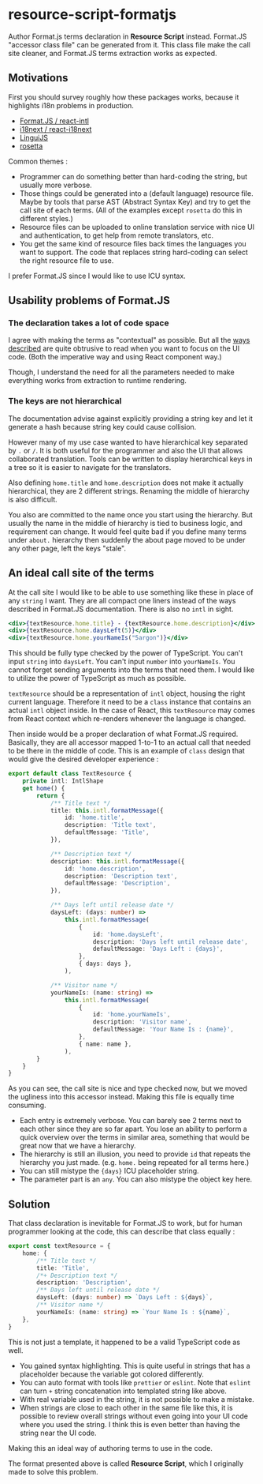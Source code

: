 # resource-script-formatjs

Author Format.js terms declaration in **Resource Script** instead. Format.JS "accessor class file" can be generated from it. This class file make the call site cleaner, and Format.JS terms extraction works as expected.

## Motivations

First you should survey roughly how these packages works, because it highlights i18n problems in production.

-   [Format.JS / react-intl](https://formatjs.io/)
-   [i18next / react-i18next](https://react.i18next.com/)
-   [LinguiJS](https://lingui.js.org/)
-   [rosetta](https://github.com/lukeed/rosetta)

Common themes :

-   Programmer can do something better than hard-coding the string, but usually more verbose.
-   Those things could be generated into a (default language) resource file. Maybe by tools that parse AST (Abstract Syntax Key) and try to get the call site of each terms. (All of the examples except `rosetta` do this in different styles.)
-   Resource files can be uploaded to online translation service with nice UI and authentication, to get help from remote translators, etc.
-   You get the same kind of resource files back times the languages you want to support. The code that replaces string hard-coding can select the right resource file to use.

I prefer Format.JS since I would like to use ICU syntax.

## Usability problems of Format.JS

### The declaration takes a lot of code space

I agree with making the terms as "contextual" as possible. But all the [ways described](https://formatjs.io/docs/getting-started/message-declaration) are quite obtrusive to read when you want to focus on the UI code. (Both the imperative way and using React component way.)

Though, I understand the need for all the parameters needed to make everything works from extraction to runtime rendering.

### The keys are not hierarchical

The documentation advise against explicitly providing a string key and let it generate a hash because string key could cause collision.

However many of my use case wanted to have hierarchical key separated by `.` or `/`. It is both useful for the programmer and also the UI that allows collaborated translation. Tools can be written to display hierarchical keys in a tree so it is easier to navigate for the translators.

Also defining `home.title` and `home.description` does not make it actually hierarchical, they are 2 different strings. Renaming the middle of hierarchy is also difficult.

You also are committed to the name once you start using the hierarchy. But usually the name in the middle of hierarchy is tied to business logic, and requirement can change. It would feel quite bad if you define many terms under `about.` hierarchy then suddenly the about page moved to be under any other page, left the keys "stale".

## An ideal call site of the terms

At the call site I would like to be able to use something like these in place of any `string` I want. They are all compact one liners instead of the ways described in Format.JS documentation. There is also no `intl` in sight.

```jsx
<div>{textResource.home.title} - {textResource.home.description}</div>
<div>{textResource.home.daysLeft(5)}</div>
<div>{textResource.home.yourNameIs("5argon")}</div>
```

This should be fully type checked by the power of TypeScript. You can't input `string` into `daysLeft`. You can't input `number` into `yourNameIs`. You cannot forget sending arguments into the terms that need them. I would like to utilize the power of TypeScript as much as possible.

`textResource` should be a representation of `intl` object, housing the right current language. Therefore it need to be a `class` instance that contains an actual `intl` object inside. In the case of React, this `textResource` may comes from React context which re-renders whenever the language is changed.

Then inside would be a proper declaration of what Format.JS required. Basically, they are all accessor mapped 1-to-1 to an actual call that needed to be there in the middle of code. This is an example of `class` design that would give the desired developer experience :

```ts
export default class TextResource {
	private intl: IntlShape
	get home() {
		return {
			/** Title text */
			title: this.intl.formatMessage({
				id: 'home.title',
				description: 'Title text',
				defaultMessage: 'Title',
			}),

			/** Description text */
			description: this.intl.formatMessage({
				id: 'home.description',
				description: 'Description text',
				defaultMessage: 'Description',
			}),

			/** Days left until release date */
			daysLeft: (days: number) =>
				this.intl.formatMessage(
					{
						id: 'home.daysLeft',
						description: 'Days left until release date',
						defaultMessage: 'Days Left : {days}',
					},
					{ days: days },
				),

			/** Visitor name */
			yourNameIs: (name: string) =>
				this.intl.formatMessage(
					{
						id: 'home.yourNameIs',
						description: 'Visitor name',
						defaultMessage: 'Your Name Is : {name}',
					},
					{ name: name },
				),
		}
	}
}
```

As you can see, the call site is nice and type checked now, but we moved the ugliness into this accessor instead. Making this file is equally time consuming.

-   Each entry is extremely verbose. You can barely see 2 terms next to each other since they are so far apart. You lose an ability to perform a quick overview over the terms in similar area, something that would be great now that we have a hierarchy.
-   The hierarchy is still an illusion, you need to provide `id` that repeats the hierarchy you just made. (e.g. `home.` being repeated for all terms here.)
-   You can still mistype the `{days}` ICU placeholder string.
-   The parameter part is an `any`. You can also mistype the object key here.

## Solution

That class declaration is inevitable for Format.JS to work, but for human programmer looking at the code, this can describe that class equally :

```ts
export const textResource = {
	home: {
		/** Title text */
		title: 'Title',
		/*+ Description text */
		description: 'Description',
		/** Days left until release date */
		daysLeft: (days: number) => `Days Left : ${days}`,
		/** Visitor name */
		yourNameIs: (name: string) => `Your Name Is : ${name}`,
	},
}
```

This is not just a template, it happened to be a valid TypeScript code as well.

-   You gained syntax highlighting. This is quite useful in strings that has a placeholder because the variable got colored differently.
-   You can auto format with tools like `prettier` or `eslint`. Note that `eslint` can turn `+` string concatenation into templated string like above.
-   With real variable used in the string, it is not possible to make a mistake.
-   When strings are close to each other in the same file like this, it is possible to review overall strings without even going into your UI code where you used the string. I think this is even better than having the string near the UI code.

Making this an ideal way of authoring terms to use in the code.

The format presented above is called **Resource Script**, which I originally made to solve this problem.

